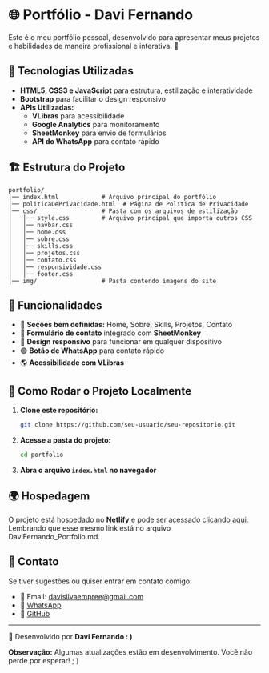 # 🌐 Portfólio - Davi Fernando

Este é o meu portfólio pessoal, desenvolvido para apresentar meus projetos e habilidades de maneira profissional e interativa. 🚀

## 📌 Tecnologias Utilizadas
- **HTML5, CSS3 e JavaScript** para estrutura, estilização e interatividade
- **Bootstrap** para facilitar o design responsivo
- **APIs Utilizadas:**
  - **VLibras** para acessibilidade
  - **Google Analytics** para monitoramento
  - **SheetMonkey** para envio de formulários
  - **API do WhatsApp** para contato rápido

## 🏗 Estrutura do Projeto
```
portfolio/
│── index.html            # Arquivo principal do portfólio
│── politicaDePrivacidade.html  # Página de Política de Privacidade
│── css/                  # Pasta com os arquivos de estilização
│   │── style.css         # Arquivo principal que importa outros CSS
│   │── navbar.css
│   │── home.css
│   │── sobre.css
│   │── skills.css
│   │── projetos.css
│   │── contato.css
│   │── responsividade.css
│   │── footer.css
│── img/                  # Pasta contendo imagens do site
```

## 🎨 Funcionalidades
- 📄 **Seções bem definidas:** Home, Sobre, Skills, Projetos, Contato
- 📧 **Formulário de contato** integrado com **SheetMonkey**
- 📱 **Design responsivo** para funcionar em qualquer dispositivo
- 🟢 **Botão de WhatsApp** para contato rápido
- 🌎 **Acessibilidade com VLibras**

## 🚀 Como Rodar o Projeto Localmente
1. **Clone este repositório:**
   ```sh
   git clone https://github.com/seu-usuario/seu-repositorio.git
   ```
2. **Acesse a pasta do projeto:**
   ```sh
   cd portfolio
   ```
3. **Abra o arquivo `index.html` no navegador**

## 🌍 Hospedagem
O projeto está hospedado no **Netlify** e pode ser acessado [clicando aqui](https://davifernando.netlify.app/). Lembrando que esse mesmo link está no arquivo DaviFernando_Portfolio.md.

## 📝 Contato
Se tiver sugestões ou quiser entrar em contato comigo:
- 📧 Email: davisilvaempree@gmail.com
- 💼 [WhatsApp](https://wa.me/5575988939500)
- 🐙 [GitHub](https://github.com/Davi-Fernando)

---
🚀 Desenvolvido por **Davi Fernando : )**

**Observação:** Algumas atualizações estão em desenvolvimento. Você não perde por esperar! ; )